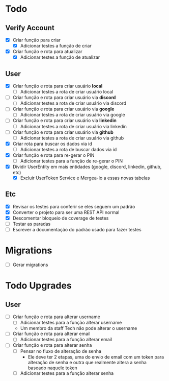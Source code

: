 # Todo

## Verify Account

- [x] Criar função para criar
  - [x] Adicionar testes a função de criar
- [x] Criar função e rota para atualizar
  - [x] Adicionar testes a função de atualizar

## User

- [x] Criar função e rota para criar usuário **local**
  - [ ] Adicionar testes a rota de criar usuário local
- [ ] Criar função e rota para criar usuário via **discord**
  - [ ] Adicionar testes a rota de criar usuário via discord
- [ ] Criar função e rota para criar usuário via **google**
  - [ ] Adicionar testes a rota de criar usuário via google
- [ ] Criar função e rota para criar usuário via **linkedin**
  - [ ] Adicionar testes a rota de criar usuário via linkedin
- [ ] Criar função e rota para criar usuário via **github**
  - [ ] Adicionar testes a rota de criar usuário via github
- [x] Criar rota para buscar os dados via id
  - [ ] Adicionar testes a rota de buscar dados via id
- [x] Criar função e rota para re-gerar o PIN
  - [ ] Adicionar testes para a função de re-gerar o PIN
- [x] Dividir UserEntity em mais entidades (google, discord, linkedin, github, etc)
  - [x] Excluir UserToken Service e Mergea-lo a essas novas tabelas

## Etc

- [x] Revisar os testes para conferir se eles seguem um padrão
- [x] Converter o projeto para ser uma REST API normal
- [x] Descomentar bloqueio de coverage de testes
- [ ] Testar as paradas
- [ ] Escrever a documentação do padrão usado para fazer testes

# Migrations

- [ ] Gerar migrations

# Todo Upgrades

## User

- [ ] Criar função e rota para alterar username
  - [ ] Adicionar testes para a função alterar username
  - Um membro da staff Tech não pode alterar o username
- [ ] Criar função e rota para alterar email
  - [ ] Adicionar testes para a função alterar email
- [ ] Criar função e rota para alterar senha
  - [ ] Pensar no fluxo de alteração de senha
    - Ele deve ter 2 etapas, uma do envio de email com um token para alteração de senha e outra que realmente altera a senha baseado naquele token
  - [ ] Adicionar testes para a função alterar senha
